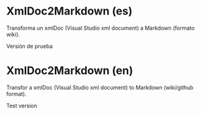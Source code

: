 # XmlDoc2Markdown (es)
Transforma un xmlDoc (Visual Studio xml document) a Markdown (formato wiki).

Versión de prueba

# XmlDoc2Markdown (en)
Transfor a xmlDoc (Visual Studio xml document) to Markdown (wiki/github format).

Test version
